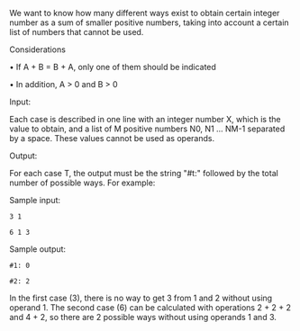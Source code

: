 We want to know how many different ways exist to obtain certain integer number as a sum of smaller
positive numbers, taking into account a certain list of numbers that cannot be used.

Considerations

• If A + B = B + A, only one of them should be indicated

• In addition, A > 0 and B > 0

Input:

Each case is described in one line with an integer number X, which is the value to obtain, and a list of M
positive numbers N0, N1 ... NM-1 separated by a space. These values cannot be used as operands.

Output:

For each case T, the output must be the string "#t:" followed by the total number of possible ways. For example:

Sample input:

`3 1`

`6 1 3`

Sample output:

`#1: 0`

`#2: 2`

In the first case (3), there is no way to get 3 from 1 and 2 without using operand 1. The second case (6)
can be calculated with operations 2 + 2 + 2 and 4 + 2, so there are 2 possible ways without using
operands 1 and 3.

